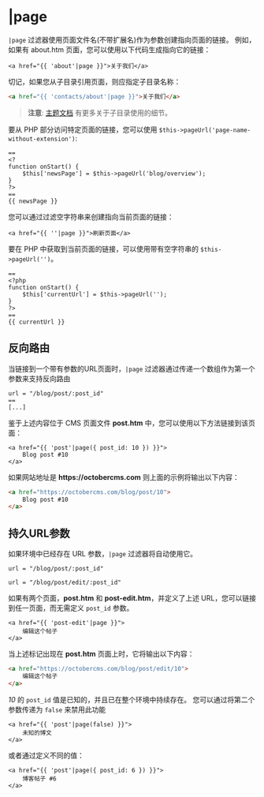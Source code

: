 # |page

`|page` 过滤器使用页面文件名(不带扩展名)作为参数创建指向页面的链接。 例如，如果有 about.htm 页面，您可以使用以下代码生成指向它的链接：

```twig
<a href="{{ 'about'|page }}">关于我们</a>
```

切记，如果您从子目录引用页面，则应指定子目录名称：

```html
<a href="{{ 'contacts/about'|page }}">关于我们</a>
```

> **注意**:  [主题文档](../cms/themes.md#oc-subdirectories) 有更多关于子目录使用的细节。

要从 PHP 部分访问特定页面的链接，您可以使用 `$this->pageUrl('page-name-without-extension')`:

```
==
<?
function onStart() {
    $this['newsPage'] = $this->pageUrl('blog/overview');
}
?>
==
{{ newsPage }}
```

您可以通过过滤空字符串来创建指向当前页面的链接：

```twig
<a href="{{ ''|page }}">刷新页面</a>
```

要在 PHP 中获取到当前页面的链接，可以使用带有空字符串的 `$this->pageUrl('')`。

```
==
<?php
function onStart() {
    $this['currentUrl'] = $this->pageUrl('');
}
?>
==
{{ currentUrl }}
```

## 反向路由

当链接到一个带有参数的URL页面时，`|page` 过滤器通过传递一个数组作为第一个参数来支持反向路由
```
url = "/blog/post/:post_id"
==
[...]
```

鉴于上述内容位于 CMS 页面文件 **post.htm** 中，您可以使用以下方法链接到该页面：

```twig
<a href="{{ 'post'|page({ post_id: 10 }) }}">
    Blog post #10
</a>
```

如果网站地址是 __https://octobercms.com__ 则上面的示例将输出以下内容：

```html
<a href="https://octobercms.com/blog/post/10">
    Blog post #10
</a>
```

## 持久URL参数

如果环境中已经存在 URL 参数，`|page` 过滤器将自动使用它。

```
url = "/blog/post/:post_id"

url = "/blog/post/edit/:post_id"
```

如果有两个页面，**post.htm** 和 **post-edit.htm**，并定义了上述 URL，您可以链接到任一页面，而无需定义 `post_id` 参数。

```twig
<a href="{{ 'post-edit'|page }}">
    编辑这个帖子
</a>
```

当上述标记出现在 **post.htm** 页面上时，它将输出以下内容：

```html
<a href="https://octobercms.com/blog/post/edit/10">
    编辑这个帖子
</a>
```

*10* 的 `post_id` 值是已知的，并且已在整个环境中持续存在。 您可以通过将第二个参数传递为 `false` 来禁用此功能

```twig
<a href="{{ 'post'|page(false) }}">
    未知的博文
</a>
```

或者通过定义不同的值：

```twig
<a href="{{ 'post'|page({ post_id: 6 }) }}">
    博客帖子 #6
</a>
```
